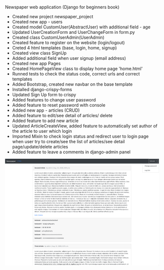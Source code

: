 
Newspaper web application (Django for beginners book)

- Created new project newspaper_project
- Created new app - users
- Created model CustomUser(AbstractUser) with additional field - age
- Updated UserCreationForm and UserChangeForm in form.py
- Created class CustomUserAdmin(UserAdmin)
- Created feature to register on the website (login/logout) 
- Creted 4 html templates (base, login, home, signup)
- Created view class SignUp
- Added additional field when user signup (email address)
- Created new app Pages
- Created HomePageView class to display home page 'home.html'
- Runned tests to check the status code, correct urls and correct templates
- Added Bootstrap, created new navbar on the base template
- Installed django-crispy-forms
- Updated Sign Up form to crispy
- Added features to change user password
- Added feature to reset password with console 
- Added new app - articles (CRUD)
- Added feature to edit/see detail of articles/ delete
- Added feature to add new article
- Updated ArticleCreateView, added feature to automatically set author of the article to user which login 
- Imported Mixin to check login status and redirect user to login page when user try to create/see the list of articles/see detail page/update/delete articles
- Added feature to leave a comments in django-admin panel



![Screenshot](image.png)
